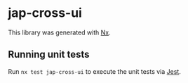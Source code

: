 # jap-cross-ui

This library was generated with [Nx](https://nx.dev).

## Running unit tests

Run `nx test jap-cross-ui` to execute the unit tests via [Jest](https://jestjs.io).

